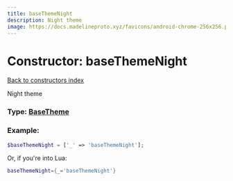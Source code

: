```yaml
---
title: baseThemeNight
description: Night theme
image: https://docs.madelineproto.xyz/favicons/android-chrome-256x256.png
---
```

# Constructor: baseThemeNight  
[Back to constructors index](index.md)



Night theme




### Type: [BaseTheme](../types/BaseTheme.md)


### Example:

```php
$baseThemeNight = ['_' => 'baseThemeNight'];
```  


Or, if you're into Lua:

```lua
baseThemeNight={_='baseThemeNight'}

```


